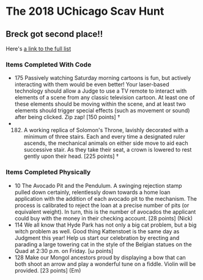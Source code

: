 # The 2018 UChicago Scav Hunt
## Breck got second place!!

Here's [a link to the full list](http://scavhunt.uchicago.edu/2018List.pdf)

### Items Completed With Code
* 175 Passively watching Saturday morning cartoons is fun, but actively interacting with them would be
even better! Your laser-based technology should allow a Judge to use a TV remote to interact with
elements of a scene from any classic television cartoon. At least one of these elements should be moving
within the scene, and at least two elements should trigger special effects (such as movement or sound)
after being clicked. Zip zap! [150 points] †
* 182. A working replica of Solomon's Throne, lavishly decorated with a minimum of three stairs. Each and
every time a designated ruler ascends, the mechanical animals on either side move to aid each successive
stair. As they take their seat, a crown is lowered to rest gently upon their head. [225 points] †

### Items Completed Physically 
* 10 The Avocado Pit and the Pendulum. A swinging rejection stamp pulled down certainly, relentlessly
down towards a home loan application with the addition of each avocado pit to the mechanism. The
process is calibrated to reject the loan at a precise number of pits (or equivalent weight). In turn,
this is the number of avocados the applicant could buy with the money in their checking account. [28
points] (Nick)
* 114 We all know that Hyde Park has not only a big cat problem, but a big witch problem as well. Good
thing Kattenstoet is the same day as Judgment this year! Help us start our celebration by erecting and
parading a large towering cat in the style of the Belgian statues on the Quad at 2:30 p.m. on Friday.
[ω points]
* 128 Make our Mongol ancestors proud by displaying a bow that can both shoot an arrow and play a
wonderful tune on a fiddle. Violin will be provided. [23 points] (Em)
